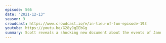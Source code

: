 ```yaml
---
episode: 566
date: "2021-12-13"
season: 3
crowdcast: https://www.crowdcast.io/e/in-lieu-of-fun-episode-193
youtube: https://youtu.be/G28yJgIEbGg
summary: Scott reveals a shocking new document about the events of January 5th
---
```


